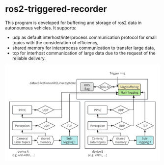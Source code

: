 # ros2-triggered-recorder
This program is developed for buffering and storage of ros2 data in autonoumous vehicles. It supports:
- udp as default interhost/interprocess communication protocol for small topics with the consideration of efficiency,
- shared memory for interprocess communication to transfer large data,
- tcp for interhost communication of large data due to the request of the reliable delivery.

![alt text](https://github.com/XH-Yang-archive/ros2-triggered-recorder/blob/main/demo_figure.png?raw=true)
